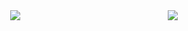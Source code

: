 <div style="display: flex; justify-content: space-around;">
<!--     <a href="https://github.com/Mayst1232/github-readme-stats">
        <img src="https://github-readme-stats.vercel.app/api?username=Mayst1232" />
    </a>
    <a href="https://github.com/Mayst1232/github-readme-stats">
        <img src="https://github-readme-stats.vercel.app/api/top-langs/?username=Mayst1232" />
    </a>
 -->

<!--[![Anurag's GitHub stats](https://github-readme-stats-git-masterorgs-github-readme-stats-team.vercel.app/api?username=Mayst1232&include_orgs=true&role=OWNER,ORGANIZATION_MEMBER,COLLABORATOR)](https://github.com/Mayst1232/github-readme-stats)

[![Top Langs](https://github-readme-stats-git-masterorgs-github-readme-stats-team.vercel.app/api/top-langs/?username=Mayst1232&include_orgs=true&role=OWNER,ORGANIZATION_MEMBER,COLLABORATOR)](https://github.com/Mayst1232/github-readme-stats)
 -->

<a href="https://github.com/Mayst1232/github-readme-stats">
    <img src="https://github-readme-stats-one-bice.vercel.app/api?username=Mayst1232&show_icons=true&include_all_commits=true&count_private=true&role=OWNER,ORGANIZATION_MEMBER,COLLABORATOR" />
</a>
<a href="https://github.com/Mayst1232/github-readme-stats">
    <img src="https://github-readme-stats.vercel.app/api/top-langs/?username=Mayst1232&show_icons=true&include_all_commits=true&count_private=true&role=OWNER,ORGANIZATION_MEMBER,COLLABORATOR" />
</a>

</div>

<!--
**Mayst1232/Mayst1232** is a ✨ _special_ ✨ repository because its `README.md` (this file) appears on your GitHub profile.

Here are some ideas to get you started:

- 🔭 I’m currently working on ...
- 🌱 I’m currently learning ...
- 👯 I’m looking to collaborate on ...
- 🤔 I’m looking for help with ...
- 💬 Ask me about ...
- 📫 How to reach me: ...
- 😄 Pronouns: ...
- ⚡ Fun fact: ...
-->
